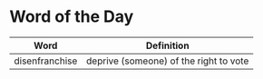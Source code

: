 # Word of the Day

|Word|Definition|
|---|---|
|disenfranchise|deprive (someone) of the right to vote|